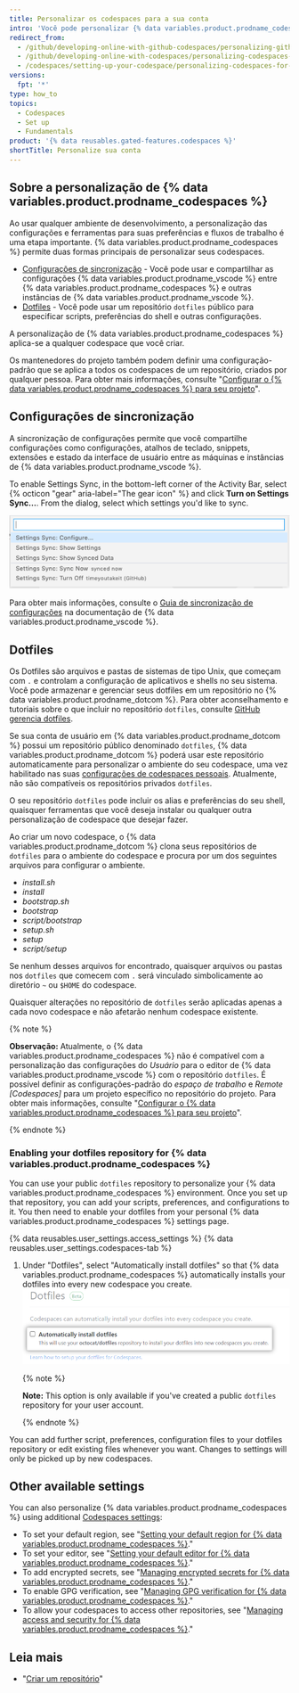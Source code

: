 ```yaml
---
title: Personalizar os codespaces para a sua conta
intro: 'Você pode personalizar {% data variables.product.prodname_codespaces %} usando um repositório `dotfiles` em {% data variables.product.product_name %} ou usando Configurações de Sincronização.'
redirect_from:
  - /github/developing-online-with-github-codespaces/personalizing-github-codespaces-for-your-account
  - /github/developing-online-with-codespaces/personalizing-codespaces-for-your-account
  - /codespaces/setting-up-your-codespace/personalizing-codespaces-for-your-account
versions:
  fpt: '*'
type: how_to
topics:
  - Codespaces
  - Set up
  - Fundamentals
product: '{% data reusables.gated-features.codespaces %}'
shortTitle: Personalize sua conta
---
```



## Sobre a personalização de {% data variables.product.prodname_codespaces %}

Ao usar qualquer ambiente de desenvolvimento, a personalização das configurações e ferramentas para suas preferências e fluxos de trabalho é uma etapa importante. {% data variables.product.prodname_codespaces %} permite duas formas principais de personalizar seus codespaces.

- [Configurações de sincronização](#settings-sync) - Você pode usar e compartilhar as configurações {% data variables.product.prodname_vscode %} entre {% data variables.product.prodname_codespaces %} e outras instâncias de {% data variables.product.prodname_vscode %}.
- [Dotfiles](#dotfiles) - Você pode usar um repositório `dotfiles` público para especificar scripts, preferências do shell e outras configurações.

A personalização de {% data variables.product.prodname_codespaces %} aplica-se a qualquer codespace que você criar.

Os mantenedores do projeto também podem definir uma configuração-padrão que se aplica a todos os codespaces de um repositório, criados por qualquer pessoa. Para obter mais informações, consulte "[Configurar o {% data variables.product.prodname_codespaces %} para seu projeto](/github/developing-online-with-codespaces/configuring-codespaces-for-your-project)".

## Configurações de sincronização

A sincronização de configurações permite que você compartilhe configurações como configurações, atalhos de teclado, snippets, extensões e estado da interface de usuário entre as máquinas e instâncias de {% data variables.product.prodname_vscode %}.

To enable Settings Sync, in the bottom-left corner of the Activity Bar, select {% octicon "gear" aria-label="The gear icon" %} and click **Turn on Settings Sync…**. From the dialog, select which settings you'd like to sync.

![Opção de configuração de sincronização no menu de gerenciamento](/assets/images/help/codespaces/codespaces-manage-settings-sync.png)

Para obter mais informações, consulte o [Guia de sincronização de configurações](https://code.visualstudio.com/docs/editor/settings-sync) na documentação de {% data variables.product.prodname_vscode %}.

## Dotfiles

Os Dotfiles são arquivos e pastas de sistemas de tipo Unix, que começam com `.` e controlam a configuração de aplicativos e shells no seu sistema. Você pode armazenar e gerenciar seus dotfiles em um repositório no {% data variables.product.prodname_dotcom %}. Para obter aconselhamento e tutoriais sobre o que incluir no repositório `dotfiles`, consulte [GitHub gerencia dotfiles](https://dotfiles.github.io/).

Se sua conta de usuário em {% data variables.product.prodname_dotcom %} possui um repositório público denominado `dotfiles`, {% data variables.product.prodname_dotcom %} poderá usar este repositório automaticamente para personalizar o ambiente do seu codespace, uma vez habilitado nas suas [configurações de codespaces pessoais](https://github.com/settings/codespaces). Atualmente, não são compatíveis os repositórios privados `dotfiles`.

O seu repositório `dotfiles` pode incluir os alias e preferências do seu shell, quaisquer ferramentas que você deseja instalar ou qualquer outra personalização de codespace que desejar fazer.

Ao criar um novo codespace, o {% data variables.product.prodname_dotcom %} clona seus repositórios de `dotfiles` para o ambiente do codespace e procura por um dos seguintes arquivos para configurar o ambiente.

* _install.sh_
* _install_
* _bootstrap.sh_
* _bootstrap_
* _script/bootstrap_
* _setup.sh_
* _setup_
* _script/setup_

Se nenhum desses arquivos for encontrado, quaisquer arquivos ou pastas nos `dotfiles` que comecem com `.` será vinculado simbolicamente ao diretório `~` ou `$HOME` do codespace.

Quaisquer alterações no repositório de `dotfiles` serão aplicadas apenas a cada novo codespace e não afetarão nenhum codespace existente.

{% note %}

**Observação:** Atualmente, o {% data variables.product.prodname_codespaces %} não é compatível com a personalização das configurações do _Usuário_ para o editor de {% data variables.product.prodname_vscode %} com o repositório `dotfiles`. É possível definir as configurações-padrão do _espaço de trabalho_ e _Remote [Codespaces]_ para um projeto específico no repositório do projeto. Para obter mais informações, consulte "[Configurar o {% data variables.product.prodname_codespaces %} para seu projeto](/github/developing-online-with-codespaces/configuring-codespaces-for-your-project#creating-a-custom-codespace-configuration)".

{% endnote %}

### Enabling your dotfiles repository for {% data variables.product.prodname_codespaces %}

You can use your public `dotfiles` repository to personalize your {% data variables.product.prodname_codespaces %} environment. Once you set up that repository, you can add your scripts, preferences, and configurations to it. You then need to enable your dotfiles from your personal {% data variables.product.prodname_codespaces %} settings page.

{% data reusables.user_settings.access_settings %}
{% data reusables.user_settings.codespaces-tab %}
1. Under "Dotfiles", select "Automatically install dotfiles" so that {% data variables.product.prodname_codespaces %} automatically installs your dotfiles into every new codespace you create. ![Installing dotfiles](/assets/images/help/codespaces/install-dotfiles.png)

   {% note %}

   **Note:** This option is only available if you've created a public `dotfiles` repository for your user account.

   {% endnote %}

You can add further script, preferences, configuration files to your dotfiles repository or edit existing files whenever you want. Changes to settings will only be picked up by new codespaces.

## Other available settings

You can also personalize {% data variables.product.prodname_codespaces %} using additional [Codespaces settings](https://github.com/settings/codespaces):

- To set your default region, see "[Setting your default region for {% data variables.product.prodname_codespaces %}](/codespaces/managing-your-codespaces/setting-your-default-region-for-codespaces)."
- To set your editor, see "[Setting your default editor for {% data variables.product.prodname_codespaces %}](/codespaces/managing-your-codespaces/setting-your-default-editor-for-codespaces)."
- To add encrypted secrets, see "[Managing encrypted secrets for {% data variables.product.prodname_codespaces %}](/github/developing-online-with-codespaces/managing-encrypted-secrets-for-codespaces)."
- To enable GPG verification, see "[Managing GPG verification for {% data variables.product.prodname_codespaces %}](/github/developing-online-with-codespaces/managing-gpg-verification-for-codespaces)."
- To allow your codespaces to access other repositories, see "[Managing access and security for {% data variables.product.prodname_codespaces %}](/github/developing-online-with-codespaces/managing-access-and-security-for-codespaces)."

## Leia mais

* "[Criar um repositório](/github/creating-cloning-and-archiving-repositories/creating-a-new-repository)"
